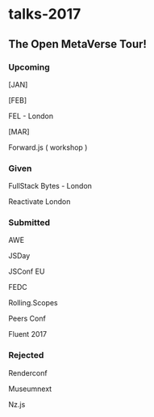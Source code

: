 # talks-2017

The Open MetaVerse Tour!
---
### Upcoming
[JAN]

[FEB] 

FEL - London

[MAR] 

Forward.js ( workshop )

### Given

FullStack Bytes - London

Reactivate London


### Submitted

AWE

JSDay

JSConf EU

FEDC

Rolling.Scopes

Peers Conf

Fluent 2017

### Rejected

Renderconf

Museumnext

Nz.js
